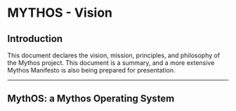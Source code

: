 # MYTHOS - Vision


## Introduction

This document declares the vision, mission, principles, and philosophy of the Mythos project.  This document is a summary, and a more extensive Mythos Manifesto is also being prepared for presentation.  

---

## MythOS: a Mythos Operating System
